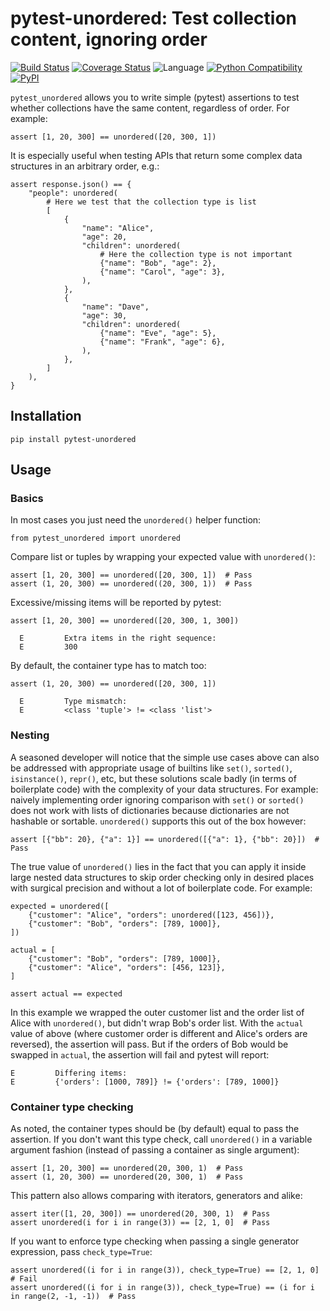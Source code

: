 # pytest-unordered: Test collection content, ignoring order

[![Build Status](https://github.com/utapyngo/pytest-unordered/actions/workflows/test.yml/badge.svg?branch=master)](https://github.com/utapyngo/pytest-unordered/actions/workflows/test.yml?query=branch%3Amaster)
[![Coverage Status](https://codecov.io/gh/utapyngo/pytest-unordered/branch/master/graph/badge.svg)](https://codecov.io/gh/utapyngo/pytest-unordered)
![Language](https://img.shields.io/github/languages/top/utapyngo/pytest-unordered)
[![Python Compatibility](https://img.shields.io/pypi/pyversions/pytest-unordered)](https://pypi.python.org/pypi/pytest-unordered)
[![PyPI](https://img.shields.io/pypi/v/pytest-unordered?color=rgb%2852%2C%20208%2C%2088%29)](https://pypi.org/project/pytest-unordered/)


`pytest_unordered` allows you to write simple (pytest) assertions
to test whether collections have the same content, regardless of order.
For example:

    assert [1, 20, 300] == unordered([20, 300, 1])


It is especially useful when testing APIs that return some complex data structures 
in an arbitrary order, e.g.:

    assert response.json() == {
        "people": unordered(
            # Here we test that the collection type is list
            [
                {
                    "name": "Alice",
                    "age": 20,
                    "children": unordered(
                        # Here the collection type is not important
                        {"name": "Bob", "age": 2}, 
                        {"name": "Carol", "age": 3},
                    ),
                },
                {
                    "name": "Dave",
                    "age": 30,
                    "children": unordered(
                        {"name": "Eve", "age": 5}, 
                        {"name": "Frank", "age": 6},
                    ),
                },
            ]
        ),
    }



## Installation

    pip install pytest-unordered


## Usage

### Basics

In most cases you just need the `unordered()` helper function:

    from pytest_unordered import unordered

Compare list or tuples by wrapping your expected value with `unordered()`:

    assert [1, 20, 300] == unordered([20, 300, 1])  # Pass
    assert (1, 20, 300) == unordered((20, 300, 1))  # Pass

Excessive/missing items will be reported by pytest:

    assert [1, 20, 300] == unordered([20, 300, 1, 300])

      E         Extra items in the right sequence:
      E         300

By default, the container type has to match too:

    assert (1, 20, 300) == unordered([20, 300, 1])

      E         Type mismatch:
      E         <class 'tuple'> != <class 'list'>



### Nesting

A seasoned developer will notice that the simple use cases above
can also be addressed with appropriate usage
of builtins like `set()`, `sorted()`, `isinstance()`, `repr()`, etc,
but these solutions scale badly (in terms of boilerplate code)
with the complexity of your data structures.
For example: naively implementing order ignoring comparison
with `set()` or `sorted()` does not work with lists of dictionaries
because dictionaries are not hashable or sortable.
`unordered()` supports this out of the box however:

    assert [{"bb": 20}, {"a": 1}] == unordered([{"a": 1}, {"bb": 20}])  # Pass


The true value of `unordered()` lies in the fact that you
can apply it inside large nested data structures to skip order checking
only in desired places with surgical precision
and without a lot of boilerplate code.
For example:

    expected = unordered([
        {"customer": "Alice", "orders": unordered([123, 456])},
        {"customer": "Bob", "orders": [789, 1000]},
    ])

    actual = [
        {"customer": "Bob", "orders": [789, 1000]},
        {"customer": "Alice", "orders": [456, 123]},
    ]

    assert actual == expected

In this example we wrapped the outer customer list and the order list of Alice
with `unordered()`, but didn't wrap Bob's order list.
With the `actual` value of above (where customer order is different
and Alice's orders are reversed), the assertion will pass.
But if the orders of Bob would be swapped in `actual`, the assertion
will fail and pytest will report:

    E         Differing items:
    E         {'orders': [1000, 789]} != {'orders': [789, 1000]}



### Container type checking

As noted, the container types should be (by default) equal to pass the
assertion. If you don't want this type check, call `unordered()`
in a variable argument fashion (instead of passing
a container as single argument):

    assert [1, 20, 300] == unordered(20, 300, 1)  # Pass
    assert (1, 20, 300) == unordered(20, 300, 1)  # Pass

This pattern also allows comparing with iterators, generators and alike:

    assert iter([1, 20, 300]) == unordered(20, 300, 1)  # Pass
    assert unordered(i for i in range(3)) == [2, 1, 0]  # Pass

If you want to enforce type checking when passing a single generator expression,
pass `check_type=True`:

    assert unordered((i for i in range(3)), check_type=True) == [2, 1, 0]  # Fail
    assert unordered((i for i in range(3)), check_type=True) == (i for i in range(2, -1, -1))  # Pass
